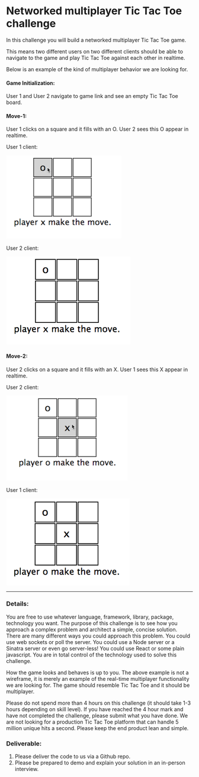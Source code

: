 # Networked multiplayer Tic Tac Toe challenge

In this challenge you will build a networked multiplayer Tic Tac Toe game.

This means two different users on two different clients should be able to navigate to the game and play Tic Tac Toe against each other in realtime.

Below is an example of the kind of multiplayer behavior we are looking for.

#### Game Initialization:
User 1 and User 2 navigate to game link and see an empty Tic Tac Toe board.

#### Move-1: 
User 1 clicks on a square and it fills with an O. User 2 sees this O appear in realtime.

User 1 client:

![Image of user 1 move 1](./assets/user-1-move-1.png)

User 2 client:

![Image of user 2 move 1](./assets/user-2-move-1.png)

#### Move-2: 
User 2 clicks on a square and it fills with an X. User 1 sees this X appear in realtime.

User 2 client:

![Image of user 2 move 2](./assets/user-2-move-2.png)

User 1 client:

![Image of user 1 move 2](./assets/user-1-move-2.png)


<hr/>

### Details:
You are free to use whatever language, framework, library, package, technology you want. The purpose of this challenge is to see how you approach a complex problem and architect a simple, concise solution. There are many different ways you could approach this problem. You could use web sockets or poll the server. You could use a Node server or a Sinatra server or even go server-less! You could use React or some plain javascript. You are in total control of the technology used to solve this challenge. 

How the game looks and behaves is up to you. The above example is not a wireframe, it is merely an example of the real-time multiplayer functionality we are looking for. The game should resemble Tic Tac Toe and it should be multiplayer. 

Please do not spend more than 4 hours on this challenge (it should take 1-3 hours depending on skill level). If you have reached the 4 hour mark and have not completed the challenge, please submit what you have done. We are not looking for a production Tic Tac Toe platform that can handle 5 million unique hits a second. Please keep the end product lean and simple.

### Deliverable:
1) Please deliver the code to us via a Github repo.
2) Please be prepared to demo and explain your solution in an in-person interview.

